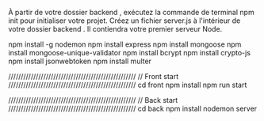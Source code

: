 À partir de votre dossier backend , exécutez la commande de terminal npm init pour initialiser votre projet.
Créez un fichier server.js à l'intérieur de votre dossier backend . Il contiendra votre premier serveur Node.

npm install -g nodemon
npm install express
npm install mongoose
npm install mongoose-unique-validator
npm install bcrypt
npm install crypto-js
npm install jsonwebtoken
npm install multer

///////////////////////////////////////////////////
// Front start
///////////////////////////////////////////////////
cd front
npm install
npm run start

///////////////////////////////////////////////////
// Back start
///////////////////////////////////////////////////
cd back
npm install
nodemon server
